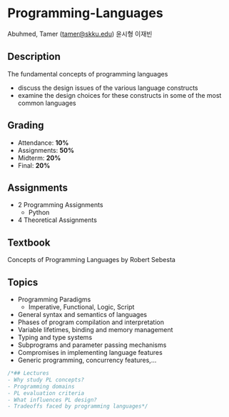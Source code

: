 # Programming-Languages
Abuhmed, Tamer (tamer@skku.edu)
윤시형
이재빈

## Description
The fundamental concepts of programming languages
- discuss the design issues of the various language constructs
- examine the design choices for these constructs in some of the most common languages

## Grading
- Attendance: **10%**
- Assignments: **50%**
- Midterm: **20%**
- Final: **20%**

## Assignments
- 2 Programming Assignments
    - Python
- 4 Theoretical Assignments
## Textbook
Concepts of Programming Languages
by Robert Sebesta

## Topics
- Programming Paradigms
    - Imperative, Functional, Logic, Script
- General syntax and semantics of languages
- Phases of program compilation and interpretation
- Variable lifetimes, binding and memory management
- Typing and type systems
- Subprograms and parameter passing mechanisms
- Compromises in implementing language features
- Generic programming, concurrency features,...
```C
/*## Lectures
- Why study PL concepts?
- Programming domains
- PL evaluation criteria
- What influences PL design?
- Tradeoffs faced by programming languages*/
```

